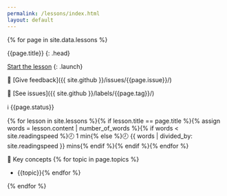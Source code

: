 ```yaml
---
permalink: /lessons/index.html
layout: default
---
```


{% for page in site.data.lessons %}
<div class="lesson card" markdown="1">
{{page.title}}
{: .head}

[Start the lesson](/lessons/{{page.url}}/)
{: .launch}

📢 [Give feedback]({{ site.github }}/issues/{{page.issue}}/)

🚩 [See issues]({{ site.github }}/labels/{{page.tag}}/)

ℹ️ {{page.status}}

{% for lesson in site.lessons %}{% if lesson.title == page.title %}{% assign words = lesson.content | number_of_words %}{% if words < site.readingspeed %}🕗 1 min{% else %}🕗 {{ words | divided_by: site.readingspeed }} mins{% endif %}{% endif %}{% endfor %}

📖 Key concepts
{% for topic in page.topics %}
- {{topic}}{% endfor %}
</div>
{% endfor %}
